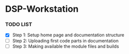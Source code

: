# DSP-Workstation

### TODO LIST
- [x] Step 1: Setup home page and documentation structure
- [ ] Step 2: Uploading first code parts in documentation
- [ ] Step 3: Making available the module files and builds
